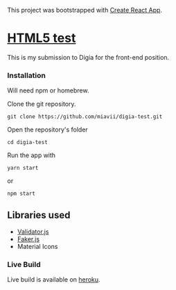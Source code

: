 This project was bootstrapped with [Create React App](https://github.com/facebookincubator/create-react-app).

# [HTML5 test](https://github.com/digiaonline/docs/tree/master/recruitment/html5)

This is my submission to Digia for the front-end position.

### Installation

Will need npm or homebrew.

Clone the git repository.

```
git clone https://github.com/miavii/digia-test.git
```

Open the repository's folder

```
cd digia-test
```
Run the app with
```
yarn start
```
or
```
npm start
```

## Libraries used

  - [Validator.js](https://github.com/chriso/validator.js/)
  - [Faker.js](https://github.com/marak/Faker.js)
  - Material Icons

### Live Build
Live build is available on [heroku](https://digia-mia.herokuapp.com/).
